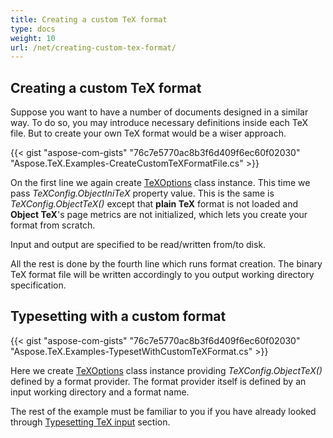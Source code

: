 ```yaml
---
title: Creating a custom TeX format
type: docs
weight: 10
url: /net/creating-custom-tex-format/
---
```

## **Creating a custom TeX format**

Suppose you want to have a number of documents designed in a similar way. To do so, you may introduce necessary definitions inside each TeX file. But to create your own TeX format would be a wiser approach.

{{< gist "aspose-com-gists" "76c7e5770ac8b3f6d409f6ec60f02030" "Aspose.TeX.Examples-CreateCustomTeXFormatFile.cs" >}}

On the first line we again create [TeXOptions](https://apireference.aspose.com/tex/net/aspose.tex/texoptions) class instance. This time we pass *TeXConfig.ObjectIniTeX* property value. This is the same is *TeXConfig.ObjectTeX()* except that **plain TeX** format is not loaded and **Object TeX**'s page metrics are not initialized, which lets you create your format from scratch.

Input and output are specified to be read/written from/to disk.

All the rest is done by the fourth line which runs format creation. The binary TeX format file will be written accordingly to you output working directory specification.

## **Typesetting with a custom format**

{{< gist "aspose-com-gists" "76c7e5770ac8b3f6d409f6ec60f02030" "Aspose.TeX.Examples-TypesetWithCustomTeXFormat.cs" >}}

Here we create [TeXOptions](https://apireference.aspose.com/tex/net/aspose.tex/texoptions) class instance providing *TeXConfig.ObjectTeX()* defined by a format provider. The format provider itself is defined by an input working directory and a format name.

The rest of the example must be familiar to you if you have already looked through [Typesetting TeX input](/tex/net/typesetting-tex-input/) section.
